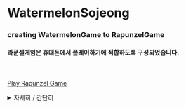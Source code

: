 # WatermelonSojeong
### creating WatermelonGame to RapunzelGame
#### 라푼젤게임은 휴대폰에서 플레이하기에 적합하도록 구성되었습니다.
<br/><br/>
[Play Rapunzel Game](https://focused-mayer-208843.netlify.app/)
<details>
<summary>자세히 / 간단히</summary>
<div markdown="1">
- original Code : [daxigua](https://github.com/INU-Fake-Developers/daxigua)

